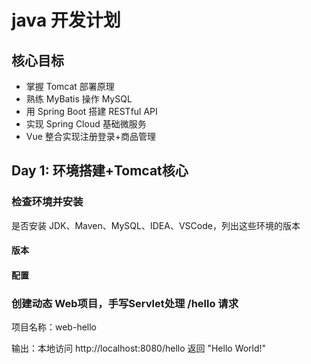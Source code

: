 # java 开发计划

## 核心目标

- 掌握 Tomcat 部署原理
- 熟练 MyBatis 操作 MySQL
- 用 Spring Boot 搭建 RESTful API
- 实现 Spring Cloud 基础微服务
- Vue 整合实现注册登录+商品管理

## Day 1: 环境搭建+Tomcat核心

### 检查环境并安装
是否安装 JDK、Maven、MySQL、IDEA、VSCode，列出这些环境的版本

#### 版本


#### 配置


### 创建动态 Web项目，手写Servlet处理 /hello 请求
项目名称：web-hello

输出：本地访问 http://localhost:8080/hello 返回 "Hello World!"

